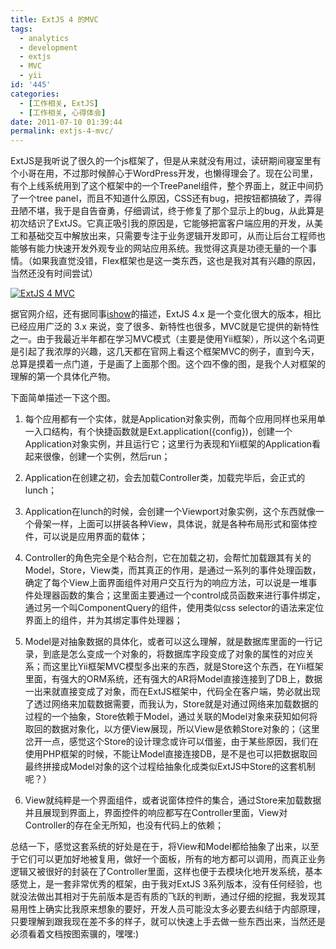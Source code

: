 ```yaml
---
title: ExtJS 4 的MVC
tags:
  - analytics
  - development
  - extjs
  - MVC
  - yii
id: '445'
categories:
  - [工作相关, ExtJS]
  - [工作相关, 心得体会]
date: 2011-07-10 01:39:44
permalink: extjs-4-mvc/
---
```


ExtJS是我听说了很久的一个js框架了，但是从来就没有用过，读研期间寝室里有个小哥在用，不过那时候醉心于WordPress开发，也懒得理会了。现在公司里，有个上线系统用到了这个框架中的一个TreePanel组件，整个界面上，就正中间扔了一个tree panel，而且不知道什么原因，CSS还有bug，把按钮都搞破了，弄得丑陋不堪，我于是自告奋勇，仔细调试，终于修复了那个显示上的bug，从此算是初次结识了ExtJS。它真正吸引我的原因是，它能够把富客户端应用的开发，从美工和基础交互中解放出来，只需要专注于业务逻辑开发即可，从而让后台工程师也能够有能力快速开发外观专业的网站应用系统。我觉得这真是功德无量的一个事情。（如果我直觉没错，Flex框架也是这一类东西，这也是我对其有兴趣的原因，当然还没有时间尝试）
<!-- more -->
[![ExtJS 4 MVC](https://lh6.googleusercontent.com/-NjYqHh6WjX0/ThiD-8_-xxI/AAAAAAAAB5w/jjqmfY8JrZE/s800/ExtJS%2525E5%2525AF%2525B9%2525E8%2525B1%2525A1%2525E5%252585%2525B3%2525E7%2525B3%2525BB%2525E5%25259B%2525BE.png)](https://picasaweb.google.com/lh/photo/6w-l2AcPyxIcU35pqAdwTA?feat=embedwebsite)

据官网介绍，还有据同事[ishow](http://www.showframework.com/)的描述，ExtJS 4.x 是一个变化很大的版本，相比已经应用广泛的 3.x 来说，变了很多、新特性也很多，MVC就是它提供的新特性之一。由于我最近半年都在学习MVC模式（主要是使用Yii框架），所以这个名词更是引起了我浓厚的兴趣，这几天都在官网上看这个框架MVC的例子，直到今天，总算是摸着一点门道，于是画了上面那个图。这个四不像的图，是我个人对框架的理解的第一个具体化产物。

下面简单描述一下这个图。

1. 每个应用都有一个实体，就是Application对象实例，而每个应用同样也采用单一入口结构，有个快捷函数就是Ext.application({config})，创建一个Application对象实例，并且运行它；这里行为表现和Yii框架的Application看起来很像，创建一个实例，然后run；

2. Application在创建之初，会去加载Controller类，加载完毕后，会正式的lunch；

3. Application在lunch的时候，会创建一个Viewport对象实例，这个东西就像一个骨架一样，上面可以拼装各种View，具体说，就是各种布局形式和窗体控件，可以说是应用界面的载体；

4. Controller的角色完全是个粘合剂，它在加载之初，会帮忙加载跟其有关的Model，Store，View类，而其真正的作用，是通过一系列的事件处理函数，确定了每个View上面界面组件对用户交互行为的响应方法，可以说是一堆事件处理器函数的集合；这里面主要通过一个control成员函数来进行事件绑定，通过另一个叫ComponentQuery的组件，使用类似css selector的语法来定位界面上的组件，并为其绑定事件处理器；

5. Model是对抽象数据的具体化，或者可以这么理解，就是数据库里面的一行记录，到底是怎么变成一个对象的，将数据库字段变成了对象的属性的对应关系；而这里比Yii框架MVC模型多出来的东西，就是Store这个东西，在Yii框架里面，有强大的ORM系统，还有强大的AR将Model直接连接到了DB上，数据一出来就直接变成了对象，而在ExtJS框架中，代码全在客户端，势必就出现了透过网络来加载数据需要，而我认为，Store就是对通过网络来加载数据的过程的一个抽象，Store依赖于Model，通过关联的Model对象来获知如何将取回的数据对象化，以方便View展现，所以View是依赖Store对象的；（这里岔开一点，感觉这个Store的设计理念或许可以借鉴，由于某些原因，我们在使用PHP框架的时候，不能让Model直接连接DB，是不是也可以把数据取回最终拼接成Model对象的这个过程给抽象化成类似ExtJS中Store的这套机制呢？）

6. View就纯粹是一个界面组件，或者说窗体控件的集合，通过Store来加载数据并且展现到界面上，界面控件的响应都写在Controller里面，View对Controller的存在全无所知，也没有代码上的依赖；

总结一下，感觉这套系统的好处是在于，将View和Model都给抽象了出来，以至于它们可以更加好地被复用，做好一个面板，所有的地方都可以调用，而真正业务逻辑又被很好的封装在了Controller里面，这样也便于去模块化地开发系统，基本感觉上，是一套非常优秀的框架，由于我对ExtJS 3系列版本，没有任何经验，也就没法做出其相对于先前版本是否有质的飞跃的判断，通过仔细的挖掘，我发现其易用性上确实比我原来想象的要好，开发人员可能没太多必要去纠结于内部原理，只要理解到跟我现在差不多的样子，就可以快速上手去做一些东西出来，当然还是必须看着文档按图索骥的，嘿嘿:)